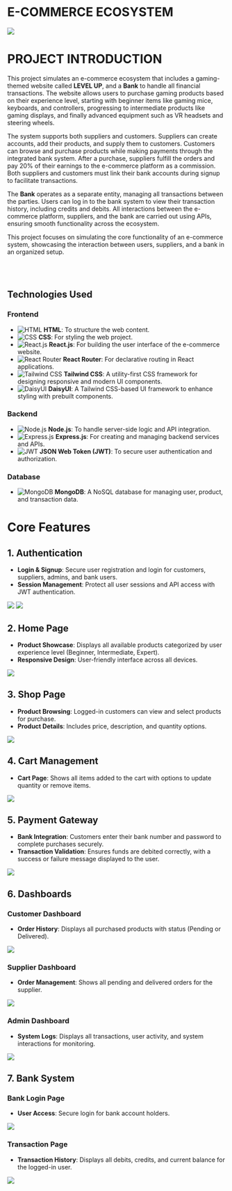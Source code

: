 # E-COMMERCE ECOSYSTEM

<img src = "images/LEVEL UP logo.png">
<br>

# PROJECT INTRODUCTION

This project simulates an e-commerce ecosystem that includes a gaming-themed website called **LEVEL UP**, and a **Bank** to handle all financial transactions. The website allows users to purchase gaming products based on their experience level, starting with beginner items like gaming mice, keyboards, and controllers, progressing to intermediate products like gaming displays, and finally advanced equipment such as VR headsets and steering wheels.

The system supports both suppliers and customers. Suppliers can create accounts, add their products, and supply them to customers. Customers can browse and purchase products while making payments through the integrated bank system. After a purchase, suppliers fulfill the orders and pay 20% of their earnings to the e-commerce platform as a commission. Both suppliers and customers must link their bank accounts during signup to facilitate transactions.

The **Bank** operates as a separate entity, managing all transactions between the parties. Users can log in to the bank system to view their transaction history, including credits and debits. All interactions between the e-commerce platform, suppliers, and the bank are carried out using APIs, ensuring smooth functionality across the ecosystem.

This project focuses on simulating the core functionality of an e-commerce system, showcasing the interaction between users, suppliers, and a bank in an organized setup.

<br>
<br>

## Technologies Used  

### Frontend  
- ![HTML](https://img.icons8.com/color/48/000000/html-5.png) **HTML**: To structure the web content.
- ![CSS](https://img.icons8.com/color/48/000000/css3.png) **CSS**: For styling the web project.
- ![React.js](https://img.icons8.com/color/48/000000/react-native.png) **React.js**: For building the user interface of the e-commerce website.
- ![React Router](https://i.ibb.co/19d5sDG/react-router-svg.png) **React Router**: For declarative routing in React applications.
- ![Tailwind CSS](https://img.icons8.com/color/48/000000/tailwindcss.png) **Tailwind CSS**: A utility-first CSS framework for designing responsive and modern UI components.  
- ![DaisyUI](https://img.icons8.com/?size=100&id=RPyoS0c4Zki1&format=png&color=000000) **DaisyUI**: A Tailwind CSS-based UI framework to enhance styling with prebuilt components.  

### Backend  

- ![Node.js](https://img.icons8.com/color/48/000000/nodejs.png) **Node.js**: To handle server-side logic and API integration.  
- ![Express.js](https://cdn.icon-icons.com/icons2/2699/PNG/48/expressjs_logo_icon_169185.png) **Express.js**: For creating and managing backend services and APIs.  
- ![JWT](https://img.icons8.com/?size=48&id=rHpveptSuwDz&format=png) **JSON Web Token (JWT)**: To secure user authentication and authorization.  

### Database  

- ![MongoDB](https://img.icons8.com/color/48/000000/mongodb.png) **MongoDB**: A NoSQL database for managing user, product, and transaction data.  




# Core Features  

## 1. **Authentication**  
- **Login & Signup**: Secure user registration and login for customers, suppliers, admins, and bank users.  
- **Session Management**: Protect all user sessions and API access with JWT authentication.  

<img src="images_core/1_login.jpeg">  
<img src="images_core/2_signup.jpeg">  

## 2. **Home Page**  
- **Product Showcase**: Displays all available products categorized by user experience level (Beginner, Intermediate, Expert).  
- **Responsive Design**: User-friendly interface across all devices.  

<img src="images_core/3_home.jpeg">  

## 3. **Shop Page**  
- **Product Browsing**: Logged-in customers can view and select products for purchase.  
- **Product Details**: Includes price, description, and quantity options.  

<img src="images_core/4_shop.jpeg">  

## 4. **Cart Management**  
- **Cart Page**: Shows all items added to the cart with options to update quantity or remove items.  

<img src="images_core/5_cart.jpeg">  

## 5. **Payment Gateway**  
- **Bank Integration**: Customers enter their bank number and password to complete purchases securely.  
- **Transaction Validation**: Ensures funds are debited correctly, with a success or failure message displayed to the user.  

<img src="images_core/6_payment.jpeg">  

## 6. **Dashboards**  

### Customer Dashboard  
- **Order History**: Displays all purchased products with status (Pending or Delivered).  

<img src="images_core/7_customer_dashboard.jpeg">  

### Supplier Dashboard  
- **Order Management**: Shows all pending and delivered orders for the supplier.  

<img src="images_core/8_supplier_dashboard.jpeg">  

### Admin Dashboard  
- **System Logs**: Displays all transactions, user activity, and system interactions for monitoring.  

<img src="images_core/9_admin_dashboard.jpeg">  

## 7. **Bank System**  

### Bank Login Page  
- **User Access**: Secure login for bank account holders.  

<img src="images_core/10_bank_login.jpeg">  

### Transaction Page  
- **Transaction History**: Displays all debits, credits, and current balance for the logged-in user.  

<img src="images_core/11_transaction_page.jpeg">  
